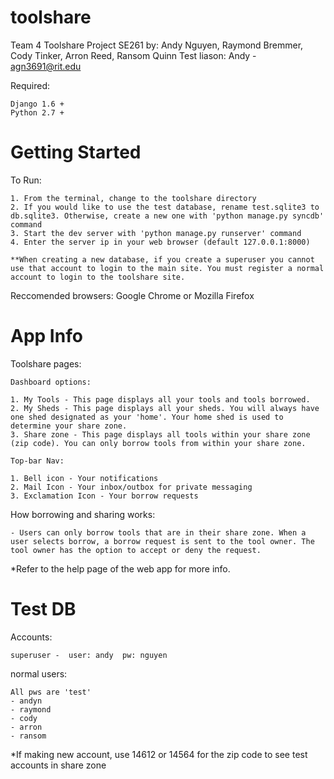 toolshare
=========

Team 4 Toolshare Project SE261
by: Andy Nguyen, Raymond Bremmer, Cody Tinker, Arron Reed, Ransom Quinn
Test liason: Andy - agn3691@rit.edu

Required:

	Django 1.6 +
	Python 2.7 +

Getting Started
===============

To Run:

	1. From the terminal, change to the toolshare directory
	2. If you would like to use the test database, rename test.sqlite3 to db.sqlite3. Otherwise, create a new one with 'python manage.py syncdb' command
	3. Start the dev server with 'python manage.py runserver' command
	4. Enter the server ip in your web browser (default 127.0.0.1:8000) 

	**When creating a new database, if you create a superuser you cannot use that account to login to the main site. You must register a normal account to login to the toolshare site.

Reccomended browsers: Google Chrome or Mozilla Firefox 

App Info
========

Toolshare pages:

	Dashboard options:	
	
	1. My Tools - This page displays all your tools and tools borrowed.
	2. My Sheds - This page displays all your sheds. You will always have one shed designated as your 'home'. Your home shed is used to determine your share zone.
	3. Share zone - This page displays all tools within your share zone (zip code). You can only borrow tools from within your share zone. 

	Top-bar Nav:

	1. Bell icon - Your notifications
	2. Mail Icon - Your inbox/outbox for private messaging
	3. Exclamation Icon - Your borrow requests

How borrowing and sharing works:

	- Users can only borrow tools that are in their share zone. When a user selects borrow, a borrow request is sent to the tool owner. The tool owner has the option to accept or deny the request. 

*Refer to the help page of the web app for more info.

Test DB
=======

Accounts:

	superuser -  user: andy  pw: nguyen

normal users:

	All pws are 'test'
	- andyn
	- raymond
	- cody
	- arron
	- ransom

*If making new account, use 14612 or 14564 for the zip code to see test accounts in share zone
